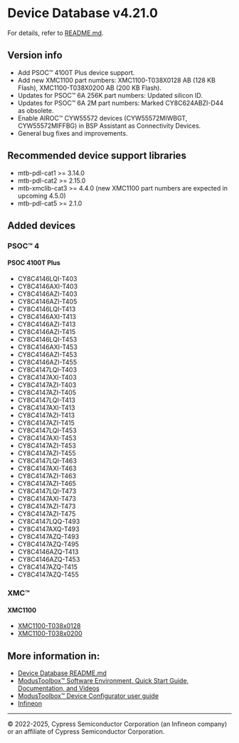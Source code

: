 # Device Database v4.21.0
For details, refer to [README.md](./README.md).

## Version info
* Add PSOC™ 4100T Plus device support.
* Add new XMC1100 part numbers: XMC1100-T038X0128 AB (128 KB Flash), XMC1100-T038X0200 AB (200 KB Flash).
* Updates for PSOC™ 6A 256K part numbers: Updated silicon ID.
* Updates for PSOC™ 6A 2M part numbers: Marked CY8C624ABZI-D44 as obsolete.
* Enable AIROC™ CYW55572 devices (CYW55572MIWBGT, CYW55572MIFFBG) in BSP Assistant as Connectivity Devices.
* General bug fixes and improvements.

## Recommended device support libraries
* mtb-pdl-cat1 >= 3.14.0
* mtb-pdl-cat2 >= 2.15.0
* mtb-xmclib-cat3 >= 4.4.0 (new XMC1100 part numbers are expected in upcoming 4.5.0)
* mtb-pdl-cat5 >= 2.1.0

## Added devices
### PSOC™ 4
#### PSOC 4100T Plus
* CY8C4146LQI-T403
* CY8C4146AXI-T403
* CY8C4146AZI-T403
* CY8C4146AZI-T405
* CY8C4146LQI-T413
* CY8C4146AXI-T413
* CY8C4146AZI-T413
* CY8C4146AZI-T415
* CY8C4146LQI-T453
* CY8C4146AXI-T453
* CY8C4146AZI-T453
* CY8C4146AZI-T455
* CY8C4147LQI-T403
* CY8C4147AXI-T403
* CY8C4147AZI-T403
* CY8C4147AZI-T405
* CY8C4147LQI-T413
* CY8C4147AXI-T413
* CY8C4147AZI-T413
* CY8C4147AZI-T415
* CY8C4147LQI-T453
* CY8C4147AXI-T453
* CY8C4147AZI-T453
* CY8C4147AZI-T455
* CY8C4147LQI-T463
* CY8C4147AXI-T463
* CY8C4147AZI-T463
* CY8C4147AZI-T465
* CY8C4147LQI-T473
* CY8C4147AXI-T473
* CY8C4147AZI-T473
* CY8C4147AZI-T475
* CY8C4147LQQ-T493
* CY8C4147AXQ-T493
* CY8C4147AZQ-T493
* CY8C4147AZQ-T495
* CY8C4146AZQ-T413
* CY8C4146AZQ-T453
* CY8C4147AZQ-T415
* CY8C4147AZQ-T455

### XMC™
#### XMC1100
* [XMC1100-T038x0128](https://www.infineon.com/cms/en/product/microcontroller/32-bit-industrial-microcontroller-based-on-arm-cortex-m/32-bit-xmc1000-industrial-microcontroller-arm-cortex-m0/xmc1100-t038x0128-ab/)
* [XMC1100-T038x0200](https://www.infineon.com/cms/en/product/microcontroller/32-bit-industrial-microcontroller-based-on-arm-cortex-m/32-bit-xmc1000-industrial-microcontroller-arm-cortex-m0/xmc1100-t038x0200-ab/)



## More information in:
* [Device Database README.md](./README.md)
* [ModusToolbox™ Software Environment, Quick Start Guide, Documentation, and Videos](https://www.infineon.com/cms/en/design-support/tools/sdk/modustoolbox-software)
* [ModusToolbox™ Device Configurator user guide](https://www.infineon.com/ModusToolboxDeviceConfig)
* [Infineon](https://www.infineon.com)

---
© 2022-2025, Cypress Semiconductor Corporation (an Infineon company) or an affiliate of Cypress Semiconductor Corporation.
